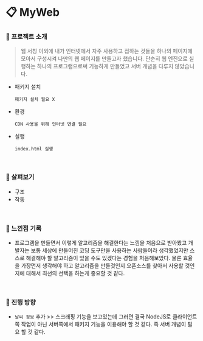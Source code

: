 # :clipboard: MyWeb
### :pushpin: 프로젝트 소개  
  > 웹 서칭 이외에 내가 인터넷에서 자주 사용하고 접하는 것들을 하나의 페이지에 모아서 구성시켜 나만의 웹 페이지를 만들고자 했습니다.
단순히 웹 엔진으로 실행하는 하나의 프로그램으로써 기능하게 만들었고 서버 개념을 다루지 않았습니다.
* 패키지 설치  
  ```
  패키지 설치 필요 X  
  ```
* 환경
  ```
  CDN 사용을 위해 인터넷 연결 필요 
  ```
* 실행  
  ```
  index.html 실행
  ```

</br>

### :pushpin: 살펴보기  
* 구조
* 작동

</br>

### :pushpin: 느낀점 기록
* 프로그램을 만들면서 이렇게 알고리즘을 해결한다는 느낌을 처음으로 받아봤고 개발자는 보통 세상에 만들어진 코딩 도구만을 사용하는 사람들이라 생각했었지만 스스로 해결해야 할 알고리즘이 있을 수도 있겠다는 경험을 처음해보았다. 물론 효율을 가장먼저 생각해야 하고 알고리즘을 만들것인지 오픈소스를 찾아서 사용할 것인지에 대해서 최선의 선택을 하는게 중요할 것 같다.

</br>

### :pushpin: 진행 방향
* `날씨 정보` 추가 >> 스크래핑 기능을 보고있는데 그러면 결국 NodeJS로 클라이언트쪽 작업이 아닌 서버쪽에서 패키지 기능을 이용해야 할 것 같다. 즉 서버 개념이 필요 할 것 같다.
